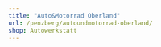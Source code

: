 ```yaml
---
title: "Auto&Motorrad Oberland"
url: /penzberg/autoundmotorrad-oberland/
shop: Autowerkstatt
---
```

